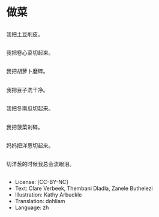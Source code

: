 # 做菜

##
我把土豆削皮。

##
我把卷心菜切起来。

##
我把胡萝卜磨碎。

##
我把豆子洗干净。

##
我把冬南瓜切起来。

##
我把菠菜剁碎。

##
妈妈把洋葱切起来。

##
切洋葱的时候我总会流眼泪。

##
* License: [CC-BY-NC]
* Text: Clare Verbeek, Thembani Dladla, Zanele Buthelezi
* Illustration: Kathy Arbuckle
* Translation: dohliam
* Language: zh
